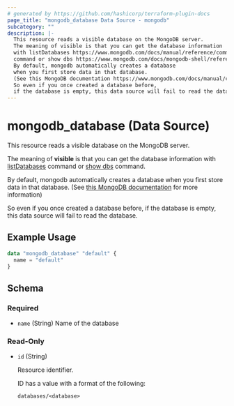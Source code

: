 ```yaml
---
# generated by https://github.com/hashicorp/terraform-plugin-docs
page_title: "mongodb_database Data Source - mongodb"
subcategory: ""
description: |-
  This resource reads a visible database on the MongoDB server.
  The meaning of visible is that you can get the database information
  with listDatabases https://www.mongodb.com/docs/manual/reference/command/listDatabases/
  command or show dbs https://www.mongodb.com/docs/mongodb-shell/reference/access-mdb-shell-help/#show-available-databases command.
  By default, mongodb automatically creates a database
  when you first store data in that database.
  (See this MongoDB documentation https://www.mongodb.com/docs/manual/core/databases-and-collections/#create-a-database for more information)
  So even if you once created a database before,
  if the database is empty, this data source will fail to read the database.
---
```


# mongodb_database (Data Source)

This resource reads a visible database on the MongoDB server.

The meaning of **visible** is that you can get the database information
with [listDatabases](https://www.mongodb.com/docs/manual/reference/command/listDatabases/)
command or [show dbs](https://www.mongodb.com/docs/mongodb-shell/reference/access-mdb-shell-help/#show-available-databases) command.

By default, mongodb automatically creates a database 
when you first store data in that database. 
(See [this MongoDB documentation](https://www.mongodb.com/docs/manual/core/databases-and-collections/#create-a-database) for more information)

So even if you once created a database before,
if the database is empty, this data source will fail to read the database.

## Example Usage

```terraform
data "mongodb_database" "default" {
  name = "default"
}
```

<!-- schema generated by tfplugindocs -->
## Schema

### Required

- `name` (String) Name of the database

### Read-Only

- `id` (String) <p>Resource identifier.</p>  <p>ID has a value with a format of the following:</p>  <pre><code class="">databases/&lt;database&gt;</code></pre>

